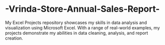 # -Vrinda-Store-Annual-Sales-Report-
My Excel Projects repository showcases my skills in data analysis and visualization using Microsoft Excel. With a range of real-world examples, my projects demonstrate my abilities in data cleaning, analysis, and report creation.
